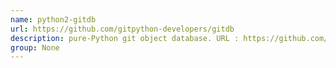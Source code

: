```yaml
---
name: python2-gitdb
url: https://github.com/gitpython-developers/gitdb
description: pure-Python git object database. URL : https://github.com/gitpython-developers/gitdb Groups : None
group: None
---
```

